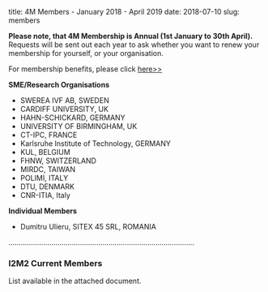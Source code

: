 title: 4M Members - January 2018 - April 2019
date: 2018-07-10 
slug: members

**Please note, that 4M Membership is Annual (1st January to 30th April).** Requests will be sent out each year to ask whether you want to renew your membership for yourself, or your organisation. 

For membership benefits, please click [here>>](/4m-association/join4m.html)

**SME/Research Organisations**  

*  SWEREA IVF AB, SWEDEN 
*  CARDIFF UNIVERSITY, UK  
*  HAHN-SCHICKARD, GERMANY 
*  UNIVERSITY OF BIRMINGHAM, UK 
*  CT-IPC, FRANCE
*  Karlsruhe Institute of Technology, GERMANY
*  KUL, BELGIUM
*  FHNW, SWITZERLAND
*  MIRDC, TAIWAN
*  POLIMI, ITALY
*  DTU, DENMARK
*  CNR-ITIA, Italy



**Individual Members**  
 
*  Dumitru Ulieru, SITEX 45 SRL, ROMANIA





 
...........................................................................................

### I2M2 Current Members


List available in the attached document. 
